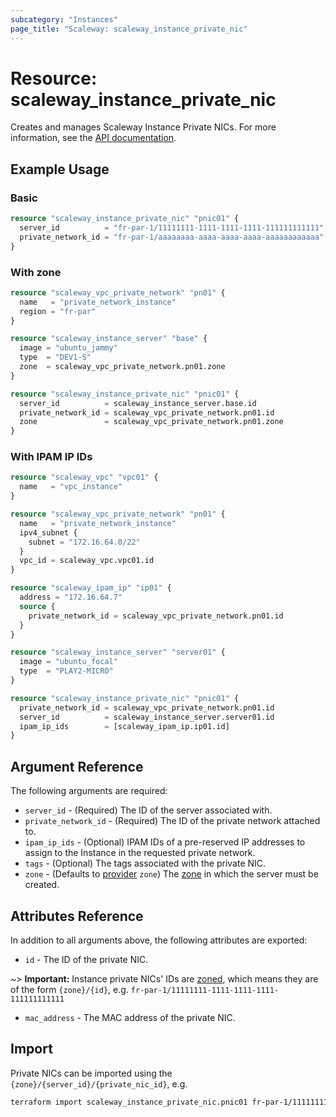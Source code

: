 ```yaml
---
subcategory: "Instances"
page_title: "Scaleway: scaleway_instance_private_nic"
---
```


# Resource: scaleway_instance_private_nic

Creates and manages Scaleway Instance Private NICs. For more information, see
the [API documentation](https://www.scaleway.com/en/developers/api/instance/#path-private-nics-list-all-private-nics).

## Example Usage

### Basic

```terraform
resource "scaleway_instance_private_nic" "pnic01" {
  server_id          = "fr-par-1/11111111-1111-1111-1111-111111111111"
  private_network_id = "fr-par-1/aaaaaaaa-aaaa-aaaa-aaaa-aaaaaaaaaaaa"
}
```

### With zone

```terraform
resource "scaleway_vpc_private_network" "pn01" {
  name   = "private_network_instance"
  region = "fr-par"
}

resource "scaleway_instance_server" "base" {
  image = "ubuntu_jammy"
  type  = "DEV1-S"
  zone  = scaleway_vpc_private_network.pn01.zone
}

resource "scaleway_instance_private_nic" "pnic01" {
  server_id          = scaleway_instance_server.base.id
  private_network_id = scaleway_vpc_private_network.pn01.id
  zone               = scaleway_vpc_private_network.pn01.zone
}
```

### With IPAM IP IDs

```terraform
resource "scaleway_vpc" "vpc01" {
  name   = "vpc_instance"
}

resource "scaleway_vpc_private_network" "pn01" {
  name   = "private_network_instance"
  ipv4_subnet {
    subnet = "172.16.64.0/22"
  }
  vpc_id = scaleway_vpc.vpc01.id
}

resource "scaleway_ipam_ip" "ip01" {
  address = "172.16.64.7"
  source {
    private_network_id = scaleway_vpc_private_network.pn01.id
  }
}

resource "scaleway_instance_server" "server01" {
  image = "ubuntu_focal"
  type  = "PLAY2-MICRO"
}

resource "scaleway_instance_private_nic" "pnic01" {
  private_network_id = scaleway_vpc_private_network.pn01.id
  server_id          = scaleway_instance_server.server01.id
  ipam_ip_ids        = [scaleway_ipam_ip.ip01.id]
}
```

## Argument Reference

The following arguments are required:

- `server_id` - (Required) The ID of the server associated with.
- `private_network_id` - (Required) The ID of the private network attached to.
- `ipam_ip_ids` - (Optional) IPAM IDs of a pre-reserved IP addresses to assign to the Instance in the requested private network.
- `tags` - (Optional) The tags associated with the private NIC.
- `zone` - (Defaults to [provider](../index.md#zone) `zone`) The [zone](../guides/regions_and_zones.md#zones) in which the server must be created.

## Attributes Reference

In addition to all arguments above, the following attributes are exported:

- `id` - The ID of the private NIC.

~> **Important:** Instance private NICs' IDs are [zoned](../guides/regions_and_zones.md#resource-ids), which means they are of the form `{zone}/{id}`, e.g. `fr-par-1/11111111-1111-1111-1111-111111111111`

- `mac_address` - The MAC address of the private NIC.

## Import

Private NICs can be imported using the `{zone}/{server_id}/{private_nic_id}`, e.g.

```bash
terraform import scaleway_instance_private_nic.pnic01 fr-par-1/11111111-1111-1111-1111-111111111111/22222222-2222-2222-2222-222222222222
```
